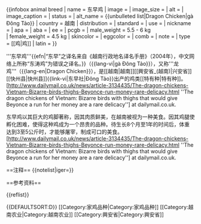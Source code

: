{{infobox animal breed
| name          = 东早鸡
| image         = 
| image_size    =
| alt           = 
| image_caption =
| status        = 
| alt_name       = {{unbulleted list|Dragon Chicken|gà Đông Tảo}}
| country       = 越南
| distribution  =
| standard      =
| use           = 
| nickname      =
| apa           = 
| aba           = 
| ee            = 
| pcgb          =
| male_weight    = 5.5 - 6 kg  
| female_weight  = 4.5 kg 
| skincolor     =
| eggcolor      =
| comb          =
| note          = 
| type          = [[鸡|鸡]]
| latin         = 
}}

'''东早鸡'''{{efn|“东早”之译名来自《越南行政地名译名手册》（2004年），中文网络上所称“东涛鸡”为错误之译名。}}（{{lang-vi|gà Đông Tảo}}），又称'''龙鸡'''（{{lang-en|Dragon Chicken}}），是[[越南|越南]][[興安省_(越南)|兴安省]][[快州县|快州县]]{{link-vi|东早社|Đông Tảo}}出产的鸡类[[特有种|特有种]]。<ref>[http://www.dailymail.co.uk/news/article-3134435/The-dragon-chickens-Vietnam-Bizarre-birds-thighs-Beyonce-run-money-rare-delicacy.html ''The dragon chickens of Vietnam: Bizarre birds with thighs that would give Beyonce a run for her money are a rare delicacy''] at dailymail.co.uk.</ref>

东早鸡以其巨大的鸡脚著称，因其肉质鲜美，在越南被视为一种美食。因其鸡腿使孵化困难，使得这种鸡成为一个昂贵的品种。待生长8个月至1年的时间后，体重达到3至5公斤时，才能够屠宰，制成可口的美食。<ref>[http://www.dailymail.co.uk/news/article-3134435/The-dragon-chickens-Vietnam-Bizarre-birds-thighs-Beyonce-run-money-rare-delicacy.html ''The dragon chickens of Vietnam: Bizarre birds with thighs that would give Beyonce a run for her money are a rare delicacy''] at dailymail.co.uk.</ref>

==注释==
{{notelist|iger=}}

==参考资料==

{{reflist}}

{{DEFAULTSORT:D}}
[[Category:家鸡品种|Category:家鸡品种]]
[[Category:越南农业|Category:越南农业]]
[[Category:興安省|Category:興安省]]